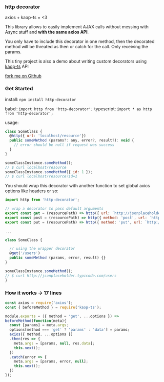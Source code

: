 ### http decorator

axios + kaop-ts = <3

This library allows to easily implement AJAX calls without messing with Async stuff and **with the same axios API**.

You only have to include this decorator in one method, then the decorated method will be threated as then or catch for the call. Only receiving the params.

This tiny project is also a demo about writing custom decorators using [kaop-ts](https://www.npmjs.com/package/kaop-ts) API

[fork me on Github](https://github.com/k1r0s/kaop-ts/)

### Get Started

install: `npm install http-decorator`

babel: `import http from 'http-decorator';`
typescript: `import * as http from 'http-decorator';`

usage:

```javascript
class SomeClass {
  @http({ url: 'localhost/resource'})
  public someMethod (params?: any, error?, result?): void {
    // error should be null if request was success
  }
}

someClassInstance.someMethod();
// $ curl localhost/resource
someClassInstance.someMethod({ id: 1 });
// $ curl localhost/resource?id=1
```
You should wrap this decorator with another function to set global axios options like headers or so:

```javascript
import http from 'http-decorator';

// wrap a decorator to pass default arguments
export const get = (resourcePath) => http({ url: `http://jsonplaceholder.typicode.com${resourcePath}` })
export const post = (resourcePath) => http({ method: 'post', url: `http://jsonplaceholder.typicode.com${resourcePath}` })
export const put = (resourcePath) => http({ method: 'put', url: `http://jsonplaceholder.typicode.com${resourcePath}`, headers: { whatsoever } })

...

class SomeClass {

  // using the wrapper decorator
  @get('/users')
  public someMethod (params, error, result) {}
}

someClassInstance.someMethod();
// $ curl http://jsonplaceholder.typicode.com/users
}
```

### How it works -> 17 lines

```javascript
const axios = require('axios');
const { beforeMethod } = require('kaop-ts');

module.exports = ({ method = 'get', ...options }) =>
beforeMethod(function(meta){
  const [params] = meta.args;
  options[method === 'get' ? 'params' : 'data'] = params;
  axios({ method, ...options })
  .then(res => {
    meta.args = [params, null, res.data];
    this.next();
  })
  .catch(error => {
    meta.args = [params, error, null];
    this.next();
  })
});

```
